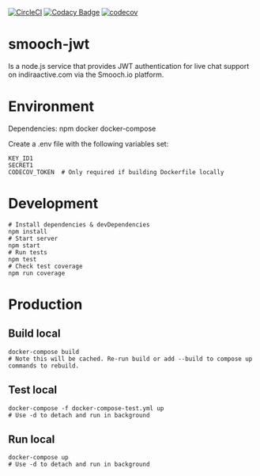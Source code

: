 [![CircleCI](https://circleci.com/gh/indira-active/smooch-jwt.svg?style=svg)](https://circleci.com/gh/indira-active/smooch-jwt)
[![Codacy Badge](https://api.codacy.com/project/badge/Grade/b255419a3acc43f1aafb5f0bf2c8a94f)](https://www.codacy.com?utm_source=github.com&amp;utm_medium=referral&amp;utm_content=indira-active/smooch-jwt&amp;utm_campaign=Badge_Grade)
[![codecov](https://codecov.io/gh/indira-active/smooch-jwt/branch/master/graph/badge.svg?token=08UPViGYsf)](https://codecov.io/gh/indira-active/smooch-jwt)

# smooch-jwt
Is a node.js service that provides JWT authentication for live chat support on indiraactive.com via the Smooch.io platform.

# Environment
Dependencies:
	npm
	docker
	docker-compose

Create a .env file with the following variables set:  

    KEY_ID1  
    SECRET1
    CODECOV_TOKEN  # Only required if building Dockerfile locally


# Development
    # Install dependencies & devDependencies
    npm install
    # Start server
    npm start
    # Run tests
    npm test
    # Check test coverage
    npm run coverage


# Production
## Build local
    docker-compose build
    # Note this will be cached. Re-run build or add --build to compose up commands to rebuild.

## Test local
    docker-compose -f docker-compose-test.yml up
    # Use -d to detach and run in background

## Run local
    docker-compose up 
    # Use -d to detach and run in background
